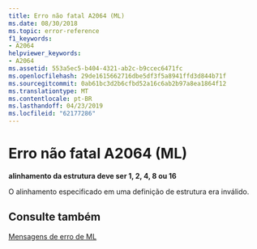 ```yaml
---
title: Erro não fatal A2064 (ML)
ms.date: 08/30/2018
ms.topic: error-reference
f1_keywords:
- A2064
helpviewer_keywords:
- A2064
ms.assetid: 553a5ec5-b404-4321-ab2c-b9ccec6471fc
ms.openlocfilehash: 29de1615662716dbe5df3f5a8941ffd3d844b71f
ms.sourcegitcommit: 0ab61bc3d2b6cfbd52a16c6ab2b97a8ea1864f12
ms.translationtype: MT
ms.contentlocale: pt-BR
ms.lasthandoff: 04/23/2019
ms.locfileid: "62177286"
---
```

# <a name="ml-nonfatal-error-a2064"></a>Erro não fatal A2064 (ML)

**alinhamento da estrutura deve ser 1, 2, 4, 8 ou 16**

O alinhamento especificado em uma definição de estrutura era inválido.

## <a name="see-also"></a>Consulte também

[Mensagens de erro de ML](../../assembler/masm/ml-error-messages.md)<br/>